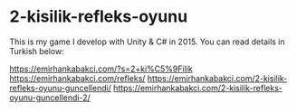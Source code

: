 # 2-kisilik-refleks-oyunu

This is my game I develop with Unity & C# in 2015. You can read details in Turkish below:

https://emirhankabakci.com/?s=2+ki%C5%9Filik
https://emirhankabakci.com/refleks/
https://emirhankabakci.com/2-kisilik-refleks-oyunu-guncellendi/
https://emirhankabakci.com/2-kisilik-refleks-oyunu-guncellendi-2/
